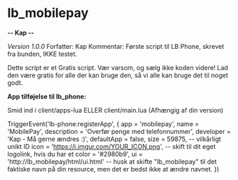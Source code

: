 # lb_mobilepay

__-- Kap --__

_Version 1.0.0_
Forfatter: Kap
Kommentar: Første script til LB Phone, skrevet fra bunden, IKKE testet.

Dette script er et Gratis script. 
Vær varsom, og sælg ikke koden videre! Lad den være gratis for alle der kan bruge den, så vi alle kan bruge det til noget godt.


__App tilføjelse til lb_phone:__

Smid ind i client/apps-lua ELLER client/main.lua (Afhængig af din version)


TriggerEvent('lb-phone:registerApp', {
    app = 'mobilepay',
    name = 'MobilePay',
    description = 'Overfør penge med telefonnummer',
    developer = 'Kap - Må gerne ændres :)',
    defaultApp = false,
    size = 59875, -- vilkårligt unikt ID
    icon = 'https://i.imgur.com/YOUR_ICON.png', -- skift til dit eget logolink, hvis du har et
    color = '#2980b9',
    ui = 'http://lb_mobilepay/html/ui.html' -- husk at skifte "lb_mobilepay" til det faktiske navn på din resource, men det er bedst ikke at ændre navnet.
})
